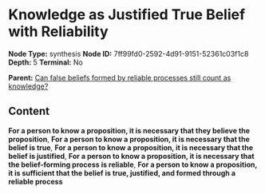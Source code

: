 # Knowledge as Justified True Belief with Reliability

**Node Type:** synthesis
**Node ID:** 7ff99fd0-2592-4d91-9151-52361c03f1c8
**Depth:** 5
**Terminal:** No

**Parent:** [Can false beliefs formed by reliable processes still count as knowledge?](can-false-beliefs-formed-by-reliable-processes-still-count-as-knowledge-antithesis-4dc63b1a-d122-4aad-b224-2df010d9f777.md)

## Content

**For a person to know a proposition, it is necessary that they believe the proposition**, **For a person to know a proposition, it is necessary that the belief is true**, **For a person to know a proposition, it is necessary that the belief is justified**, **For a person to know a proposition, it is necessary that the belief-forming process is reliable**, **For a person to know a proposition, it is sufficient that the belief is true, justified, and formed through a reliable process**
